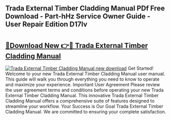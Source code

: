 ## Trada External Timber Cladding Manual PDf Free Download - Part-hHz Service Owner Guide - User Repair Edition D17lv

# <h2><a href="http://cf27136.oget.top/?id=Trada+External+Timber+Cladding+Manual">🔗Download New 👉🔴 Trada External Timber Cladding Manual</a></h2>

[![Trada External Timber Cladding Manual new download](https://i.imgur.com/5g1atiW.png)](http://cf27136.oget.top/?id=Trada+External+Timber+Cladding+Manual)
Get Started! Welcome to your new Trada External Timber Cladding Manual user manual. This guide will walk you through everything you need to know to operate and maximize your experience. Important User Agreement Please review the user agreement terms and conditions before operating your new Trada External Timber Cladding Manual. This innovative Trada External Timber Cladding Manual offers a comprehensive suite of features designed to streamline your workflow. Your Success is Our Goal Trada External Timber Cladding Manual. We are committed to ensuring your complete satisfaction.
